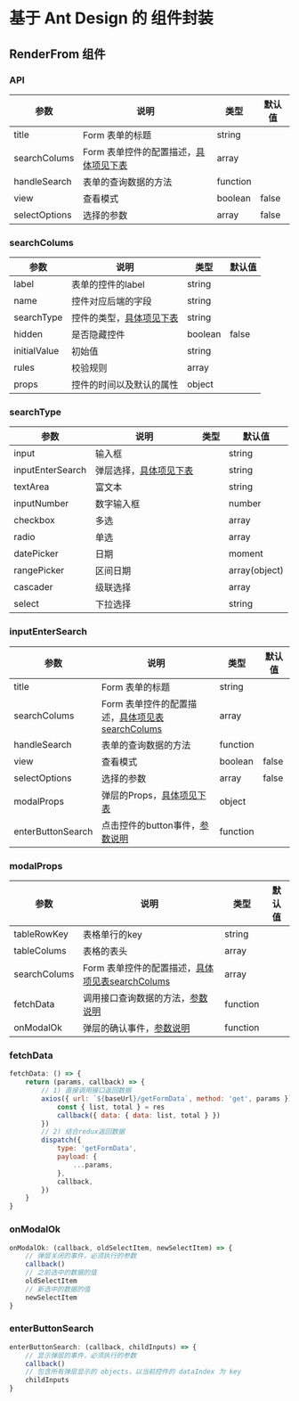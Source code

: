 # 基于 Ant Design 的 组件封装

## RenderFrom 组件

### API 
参数|说明|类型|默认值
---|---|---|---|
title|Form 表单的标题| string
searchColums|Form 表单控件的配置描述，[具体项见下表](#searchColums)| array
handleSearch|表单的查询数据的方法|function|
view|查看模式|boolean|false|
selectOptions|选择的参数|array|false|


### <span id="searchColums">searchColums</span>

参数|说明|类型|默认值
---|---|---|---|
label|表单的控件的label|string|
name|控件对应后端的字段|string|
searchType|控件的类型，[具体项见下表](#searchType)|string|
hidden|是否隐藏控件|boolean|false
initialValue|初始值|string|
rules|校验规则|array| 
props|控件的时间以及默认的属性|object|


### <span id="searchType">searchType</span>

参数|说明|类型|默认值
---|---|---|---|
input|输入框||string
inputEnterSearch|弹层选择，[具体项见下表](#inputEnterSearch)||string
textArea| 富文本||string
inputNumber|数字输入框||number
checkbox|多选||array
radio|单选||array
datePicker|日期||moment
rangePicker|区间日期||array(object)
cascader|级联选择||array
select|下拉选择||string


### <span id="inputEnterSearch">inputEnterSearch</span>

参数|说明|类型|默认值
---|---|---|---|
title|Form 表单的标题| string
searchColums|Form 表单控件的配置描述，[具体项见表searchColums](#searchColums)|array
handleSearch|表单的查询数据的方法|function|
view|查看模式|boolean|false|
selectOptions|选择的参数|array|false|
modalProps|弹层的Props，[具体项见下表](#modalProps)|object|
enterButtonSearch|点击控件的button事件，[参数说明](#enterButtonSearch)|function|


### <span id="modalProps">modalProps</span>

参数|说明|类型|默认值
---|---|---|---|
tableRowKey|表格单行的key|string|
tableColums|表格的表头|array|
searchColums|Form 表单控件的配置描述，[具体项见表searchColums](#searchColums)|array|
fetchData|调用接口查询数据的方法，[参数说明](#fetchData)|function
onModalOk|弹层的确认事件，[参数说明](#onModalOk)|function


### <span id="fetchData">fetchData</span>
```js
fetchData: () => {
    return (params, callback) => {
        // 1) 直接调用接口返回数据
        axios({ url: `${baseUrl}/getFormData`, method: 'get', params }).then((res) => {
            const { list, total } = res
            callback({ data: { data: list, total } })
        })
        // 2) 结合redux返回数据
        dispatch({
            type: 'getFormData',
            payload: {
                ...params,
            },
            callback,
        })
    }
}             
```


### <span id="onModalOk">onModalOk</span>
```js
onModalOk: (callback, oldSelectItem, newSelectItem) => {
    // 弹层关闭的事件，必须执行的参数
    callback()
    // 之前选中的数据的值
    oldSelectItem
    // 新选中的数据的值
    newSelectItem
}
```


### <span id="enterButtonSearch">enterButtonSearch</span>
```js
enterButtonSearch: (callback, childInputs) => {
    // 显示弹层的事件，必须执行的参数
    callback()
    // 包含所有弹层显示的 objects，以当前控件的 dataIndex 为 key
    childInputs
}
```
